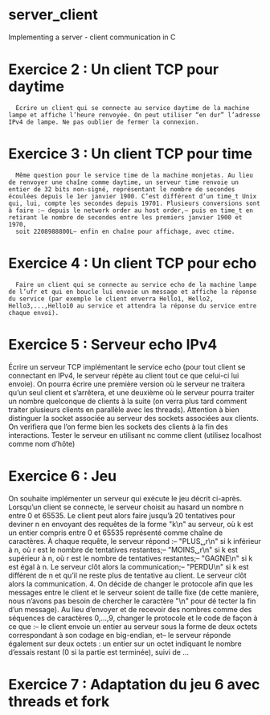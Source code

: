 # server_client
Implementing a server - client communication in C 

# Exercice 2 : Un client TCP pour daytime
      Écrire un client qui se connecte au service daytime de la machine lampe et affiche l’heure renvoyée. On peut utiliser “en dur” l’adresse IPv4 de lampe. Ne pas oublier de fermer la connexion.
# Exercice 3 : Un client TCP pour time
      Même question pour le service time de la machine monjetas. Au lieu de renvoyer une chaîne comme daytime, un serveur time renvoie un entier de 32 bits non-signé, représentant le nombre de secondes écoulées depuis le 1er janvier 1900. C’est différent d’un time_t Unix qui, lui, compte les secondes depuis 19701. Plusieurs conversions sont à faire :– depuis le network order au host order,– puis en time_t en retirant le nombre de secondes entre les premiers janvier 1900 et 1970,
      soit 2208988800L– enfin en chaîne pour affichage, avec ctime.
# Exercice 4 : Un client TCP pour echo
      Faire un client qui se connecte au service echo de la machine lampe de l’ufr et qui en boucle lui envoie un message et affiche la réponse du service (par exemple le client enverra Hello1, Hello2, Hello3,...,Hello10 au service et attendra la réponse du service entre chaque envoi).

# Exercice 5 : Serveur echo IPv4
 Écrire un serveur TCP implémentant le service echo (pour tout client se connectant en IPv4, le
 serveur répète au client tout ce que celui-ci lui envoie). On pourra écrire une première version
 où le serveur ne traitera qu’un seul client et s’arrêtera, et une deuxième où le serveur pourra
 traiter un nombre quelconque de clients à la suite (on verra plus tard comment traiter plusieurs
 clients en parallèle avec les threads). Attention à bien distinguer la socket associée au serveur
 des sockets associées aux clients. On verifiera que l’on ferme bien les sockets des clients à la fin
 des interactions.
 Tester le serveur en utilisant nc comme client (utilisez localhost comme nom d’hôte) 
# Exercice 6 : Jeu
 On souhaite implémenter un serveur qui exécute le jeu décrit ci-après. Lorsqu’un client se
 connecte, le serveur choisit au hasard un nombre n entre 0 et 65535. Le client peut alors faire
 jusqu’à 20 tentatives pour deviner n en envoyant des requêtes de la forme "k\n" au serveur,
 où k est un entier compris entre 0 et 65535 représenté comme chaîne de caractères. À chaque
 requête, le serveur répond :– "PLUS␣r\n" si k inférieur à n, où r est le nombre de tentatives restantes;– "MOINS␣r\n" si k est supérieur à n, où r est le nombre de tentatives restantes;– "GAGNE\n" si k est égal à n. Le serveur clôt alors la communication;– "PERDU\n" si k est différent de n et qu’il ne reste plus de tentative au client. Le serveur
 clôt alors la communication.
 4. On décide de changer le protocole afin que les messages entre le client et le serveur soient de
 taille fixe (de cette manière, nous n’avons pas besoin de chercher le caractère "\n" pour dé
tecter la fin d’un message). Au lieu d’envoyer et de recevoir des nombres comme des séquences
 de caractères 0,...,9, changer le protocole et le code de façon à ce que :– le client envoie un entier au serveur sous la forme de deux octets correspondant à son
 codage en big-endian, et– le serveur réponde également sur deux octets : un entier sur un octet indiquant le
 nombre d’essais restant (0 si la partie est terminée), suivi de ...
# Exercice 7 : Adaptation du jeu 6 avec threads et fork 
